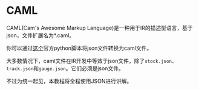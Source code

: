 # CAML
CAML(Cam's Awesome Markup Language)是一种用于IR的描述型语言，基于json，文件扩展名为*.caml。

你可以通过[这个](https://github.com/TeamOpenIndustry/ImmersiveRailroading/blob/master/caml.py)官方python脚本将json文件转换为caml文件。

大多数情况下，caml文件在IR开发中等效于json文件，除了`stock.json`、`track.json`和`gauge.json`。它们必须是json文件。

不过为统一起见，本教程将全程使用JSON进行讲解。